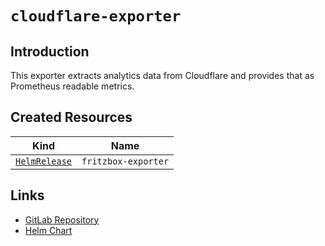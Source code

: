 # `cloudflare-exporter`

## Introduction

This exporter extracts analytics data from Cloudflare and provides that as Prometheus readable metrics.

## Created Resources

| Kind                              | Name                |
| --------------------------------- | ------------------- |
| [`HelmRelease`][ref-helm-release] | `fritzbox-exporter` |

[ref-helm-release]: https://fluxcd.io/docs/components/helm/helmreleases/

## Links

- [GitLab Repository](https://github.com/lablabs/cloudflare-exporter)
- [Helm Chart](https://github.com/lablabs/cloudflare-exporter/tree/master/charts/cloudflare-exporter)
